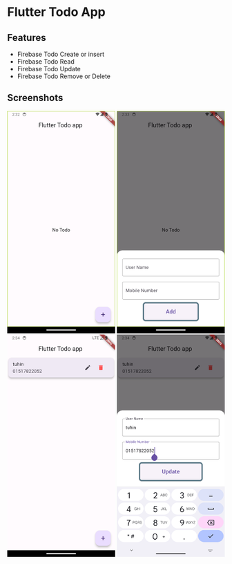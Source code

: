 # Flutter Todo App


## Features

 - Firebase Todo Create or insert
 - Firebase Todo Read
 - Firebase Todo Update
 - Firebase Todo Remove or Delete


## Screenshots

<img src="screen_short/image1.png" width="250"> <img src="screen_short/image2.png" width="250"> <img src="screen_short/image3.png" width="250"> <img src="screen_short/image4.png" width="250">  